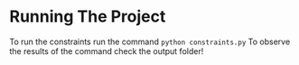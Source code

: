 # Running The Project

To run the constraints run the command ``python constraints.py``
To observe the results of the command check the output folder!
